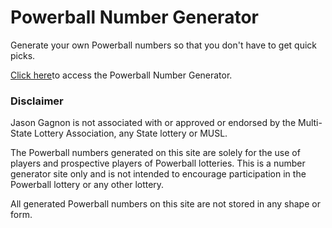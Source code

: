 # Powerball Number Generator #

Generate your own Powerball numbers so that you don't have to get quick picks.

[Click here](https://jaygagnon.github.io/PowerballNumberPicker/)to access the Powerball Number Generator.

### Disclaimer ###

Jason Gagnon is not associated with or approved or endorsed by the Multi-State Lottery Association, any State lottery or MUSL.

The Powerball numbers generated on this site are solely for the use of players and prospective players of Powerball lotteries. This is a number generator site only and is not intended to encourage participation in the Powerball lottery or any other lottery. 

All generated Powerball numbers on this site are not stored in any shape or form.